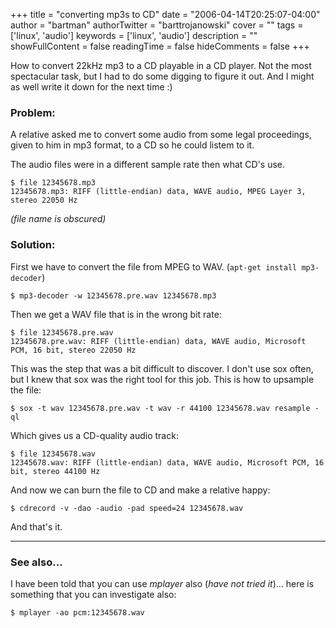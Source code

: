 +++
title = "converting mp3s to CD"
date = "2006-04-14T20:25:07-04:00"
author = "bartman"
authorTwitter = "barttrojanowski"
cover = ""
tags = ['linux', 'audio']
keywords = ['linux', 'audio']
description = ""
showFullContent = false
readingTime = false
hideComments = false
+++

How to convert 22kHz mp3 to a CD playable in a CD player.  Not the most spectacular 
task, but I had to do some digging to figure it out.  And I might as well write it down
for the next time :)

<!--more-->

### Problem:

A relative asked me to convert some audio from some legal proceedings, given 
to him in mp3 format, to a CD so he could listem to it.

The audio files were in a different sample rate then what CD's use.

    $ file 12345678.mp3
    12345678.mp3: RIFF (little-endian) data, WAVE audio, MPEG Layer 3, stereo 22050 Hz

*(file name is obscured)*

### Solution:

First we have to convert the file from MPEG to WAV. (`apt-get install mp3-decoder`)

    $ mp3-decoder -w 12345678.pre.wav 12345678.mp3

Then we get a WAV file that is in the wrong bit rate:

    $ file 12345678.pre.wav
    12345678.pre.wav: RIFF (little-endian) data, WAVE audio, Microsoft PCM, 16 bit, stereo 22050 Hz

This was the step that was a bit difficult to discover.  I don't use sox often, but I knew that sox 
was the right tool for this job.  This is how to upsample the file:

    $ sox -t wav 12345678.pre.wav -t wav -r 44100 12345678.wav resample -ql

Which gives us a CD-quality audio track:

    $ file 12345678.wav 
    12345678.wav: RIFF (little-endian) data, WAVE audio, Microsoft PCM, 16 bit, stereo 44100 Hz

And now we can burn the file to CD and make a relative happy:

    $ cdrecord -v -dao -audio -pad speed=24 12345678.wav 

And that's it.

---

### See also...

I have been told that you can use *mplayer* also (*have not tried it*)... here is something that
you can investigate also:

    $ mplayer -ao pcm:12345678.wav 
